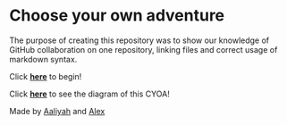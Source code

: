 # Choose your own adventure

The purpose of creating this repository was to show our knowledge of GitHub collaboration on one repository, linking files and correct usage of markdown syntax.

Click [**here**](haunted-house.md) to begin!

Click [**here**](https://docs.google.com/drawings/d/1nA0-119Sst6pt39oQYokvr-m06mECS4Fi5vHxrhY6Zg/edit?usp=sharing) to see the diagram of this CYOA!

Made by [Aaliyah](https://github.com/aaliyahs9023) and [Alex](https://github.com/alexy4744)